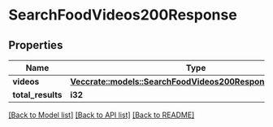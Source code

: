# SearchFoodVideos200Response

## Properties

Name | Type | Description | Notes
------------ | ------------- | ------------- | -------------
**videos** | [**Vec<crate::models::SearchFoodVideos200ResponseVideosInner>**](searchFoodVideos_200_response_videos_inner.md) |  | 
**total_results** | **i32** |  | 

[[Back to Model list]](../README.md#documentation-for-models) [[Back to API list]](../README.md#documentation-for-api-endpoints) [[Back to README]](../README.md)


